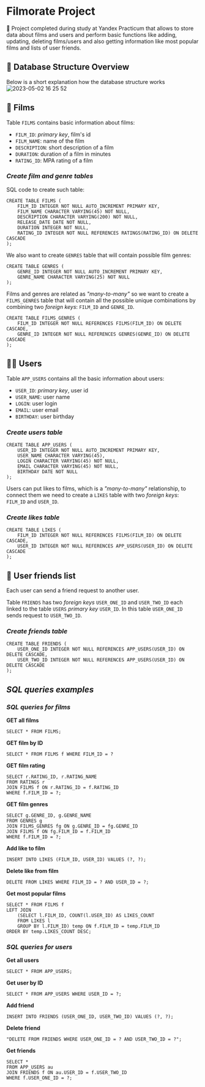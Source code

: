 # Filmorate Project 

🎯 Project completed during study at Yandex Practicum that allows 
to store data about films and users and perform basic functions like
adding, updating, deleting films/users and also getting information 
like most popular films and lists of user friends.

## 💾 Database Structure Overview
Below is a short explanation how the database structure works
![2023-05-02 16 25 52](https://user-images.githubusercontent.com/118021621/235696186-f7e882fa-cb94-4581-8ca3-cb4b2ce81779.jpg)
## 🎥 Films

Table ```FILMS``` contains basic information about films:
* ```FILM_ID```: _primary key_, film's id
* ```FILM_NAME```: name of the film
* ```DESCRIPTION```: short description of a film
* ```DURATION```: duration of a film in minutes
* ```RATING_ID```: MPA rating of a film

### _Create film and genre tables_
SQL code to create such table:
```
CREATE TABLE FILMS (
	FILM_ID INTEGER NOT NULL AUTO_INCREMENT PRIMARY KEY,
	FILM_NAME CHARACTER VARYING(45) NOT NULL,
	DESCRIPTION CHARACTER VARYING(200) NOT NULL,
	RELEASE_DATE DATE NOT NULL,
	DURATION INTEGER NOT NULL,
	RATING_ID INTEGER NOT NULL REFERENCES RATINGS(RATING_ID) ON DELETE CASCADE
);
```

We also want to create ```GENRES``` table that will contain possible film genres:

```
CREATE TABLE GENRES (
	GENRE_ID INTEGER NOT NULL AUTO_INCREMENT PRIMARY KEY,
	GENRE_NAME CHARACTER VARYING(25) NOT NULL
);
```

Films and genres are related as _"many-to-many"_ so we want to create a
```FILMS_GENRES``` table that will contain all the possible unique combinations
by combining two _foreign keys_: ```FILM_ID``` and ```GENRE_ID```.

```
CREATE TABLE FILMS_GENRES (
	FILM_ID INTEGER NOT NULL REFERENCES FILMS(FILM_ID) ON DELETE CASCADE,
	GENRE_ID INTEGER NOT NULL REFERENCES GENRES(GENRE_ID) ON DELETE CASCADE
);
```

## 👨‍💻 Users
Table ```APP_USERS``` contains all the basic information about users:
* ```USER_ID```: _primary key_, user id
* ```USER_NAME```: user name
* ```LOGIN```: user login
* ```EMAIL```: user email
* ```BIRTHDAY```: user birthday

### _Create users table_
```
CREATE TABLE APP_USERS (
	USER_ID INTEGER NOT NULL AUTO_INCREMENT PRIMARY KEY,
	USER_NAME CHARACTER VARYING(45),
	LOGIN CHARACTER VARYING(45) NOT NULL,
	EMAIL CHARACTER VARYING(45) NOT NULL,
	BIRTHDAY DATE NOT NULL
);
```

Users can put likes to films, which is a _"many-to-many"_ relationship, to connect 
them we need to create a ```LIKES``` table with two _foreign keys_: ```FILM_ID``` 
and ```USER_ID```.

### _Create likes table_
```
CREATE TABLE LIKES (
	FILM_ID INTEGER NOT NULL REFERENCES FILMS(FILM_ID) ON DELETE CASCADE,
	USER_ID INTEGER NOT NULL REFERENCES APP_USERS(USER_ID) ON DELETE CASCADE
);
```

## 👥 User friends list
Each user can send a friend request to another user.  

Table ```FRIENDS``` has two _foreign keys_ ```USER_ONE_ID``` and ```USER_TWO_ID```
each linked to the table ```USERS``` _primary key_ ```USER_ID```. In this table ```USER_ONE_ID```
sends request to ```USER_TWO_ID```.

### _Create friends table_
```
CREATE TABLE FRIENDS (
	USER_ONE_ID INTEGER NOT NULL REFERENCES APP_USERS(USER_ID) ON DELETE CASCADE,
	USER_TWO_ID INTEGER NOT NULL REFERENCES APP_USERS(USER_ID) ON DELETE CASCADE
);
```

## _SQL queries examples_

### _SQL queries for films_

**GET all films**
```
SELECT * FROM FILMS;
```

**GET film by ID**
```
SELECT * FROM FILMS f WHERE FILM_ID = ?
```
**GET film rating**
```
SELECT r.RATING_ID, r.RATING_NAME 
FROM RATINGS r 
JOIN FILMS f ON r.RATING_ID = f.RATING_ID 
WHERE f.FILM_ID = ?;
```

**GET film genres**
```
SELECT g.GENRE_ID, g.GENRE_NAME 
FROM GENRES g 
JOIN FILMS_GENRES fg ON g.GENRE_ID = fg.GENRE_ID 
JOIN FILMS f ON fg.FILM_ID = f.FILM_ID 
WHERE f.FILM_ID = ?;
```

**Add like to film**
```
INSERT INTO LIKES (FILM_ID, USER_ID) VALUES (?, ?);
```
**Delete like from film**
```
DELETE FROM LIKES WHERE FILM_ID = ? AND USER_ID = ?;
```
**Get most popular films**
```
SELECT * FROM FILMS f 
LEFT JOIN 
    (SELECT l.FILM_ID, COUNT(l.USER_ID) AS LIKES_COUNT 
    FROM LIKES l 
    GROUP BY l.FILM_ID) temp ON f.FILM_ID = temp.FILM_ID 
ORDER BY temp.LIKES_COUNT DESC;
```
### _SQL queries for users_

**Get all users**
```
SELECT * FROM APP_USERS;
```

**Get user by ID**
```
SELECT * FROM APP_USERS WHERE USER_ID = ?;
```

**Add friend**
```
INSERT INTO FRIENDS (USER_ONE_ID, USER_TWO_ID) VALUES (?, ?);
```

**Delete friend**
```
"DELETE FROM FRIENDS WHERE USER_ONE_ID = ? AND USER_TWO_ID = ?";
```
**Get friends**
```
SELECT * 
FROM APP_USERS au 
JOIN FRIENDS f ON au.USER_ID = f.USER_TWO_ID 
WHERE f.USER_ONE_ID = ?;
```